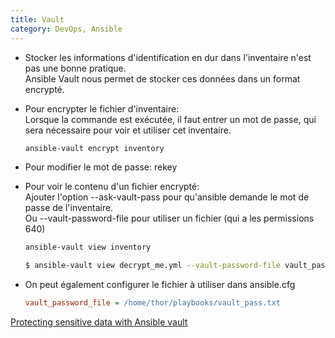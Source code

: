 ```yaml
---
title: Vault
category: DevOps, Ansible
---
```


* Stocker les informations d'identification en dur dans l'inventaire n'est pas une bonne pratique.  
  Ansible Vault nous permet de stocker ces données dans un format encrypté.

* Pour encrypter le fichier d'inventaire:  
  Lorsque la commande est exécutée, il faut entrer un mot de passe, qui sera nécessaire pour voir et utiliser cet inventaire.

  ``` bash
  ansible-vault encrypt inventory
  ```

* Pour modifier le mot de passe: rekey

* Pour voir le contenu d'un fichier encrypté:  
  Ajouter l'option \-\-ask-vault-pass pour qu'ansible demande le mot de passe de l'inventaire.  
  Ou \-\-vault-password-file pour utiliser un fichier (qui a les permissions 640)

  ``` bash
  ansible-vault view inventory
  ```
  ``` bash
  $ ansible-vault view decrypt_me.yml --vault-password-file vault_pass.txt
  ```

* On peut également configurer le fichier à utiliser dans ansible.cfg

  ``` ini
  vault_password_file = /home/thor/playbooks/vault_pass.txt
  ```

[Protecting sensitive data with Ansible vault](https://docs.ansible.com/ansible/latest/vault_guide/index.html)